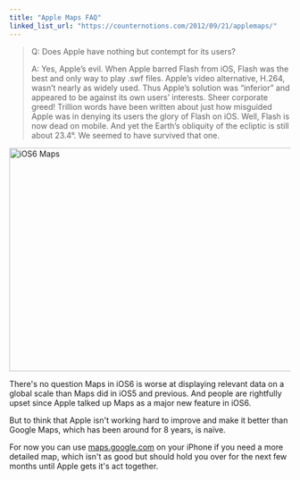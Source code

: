 ```yaml
---
title: "Apple Maps FAQ"
linked_list_url: "https://counternotions.com/2012/09/21/applemaps/"
---
```

<blockquote><p>
  Q: Does Apple have nothing but contempt for its users?</p>
<p>  A: Yes, Apple’s evil. When Apple barred Flash from iOS, Flash was the best and only way to play .swf files. Apple’s video alternative, H.264, wasn’t nearly as widely used. Thus Apple’s solution was “inferior” and appeared to be against its own users’ interests. Sheer corporate greed! Trillion words have been written about just how misguided Apple was in denying its users the glory of Flash on iOS. Well, Flash is now dead on mobile. And yet the Earth’s obliquity of the ecliptic is still about 23.4°. We seemed to have survived that one.
</p></blockquote>
<p><img src="https://chrisenns.com/wp-content/uploads/2012/09/iOS6-Maps-600x400.jpg" alt="iOS6 Maps" title="iOS6 Maps" width="600" height="400" class="aligncenter size-large wp-image-20771" /></p>
<p>There's no question Maps in iOS6 is worse at displaying relevant data on a global scale than Maps did in iOS5 and previous. And people are rightfully upset since Apple talked up Maps as a major new feature in iOS6.</p>
<p>But to think that Apple isn't working hard to improve and make it better than Google Maps, which has been around for 8 years, is naïve.</p>
<p>For now you can use <a href="https://maps.google.com">maps.google.com</a> on your iPhone if you need a more detailed map, which isn't as good but should hold you over for the next few months until Apple gets it's act together.</p>
